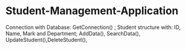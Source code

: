 # Student-Management-Application
Connection with Database: GetConnection() ; Student structure with: ID, Name, Mark and Department; AddData(), SearchData(), UpdateStudent(),DeleteStudent(),
